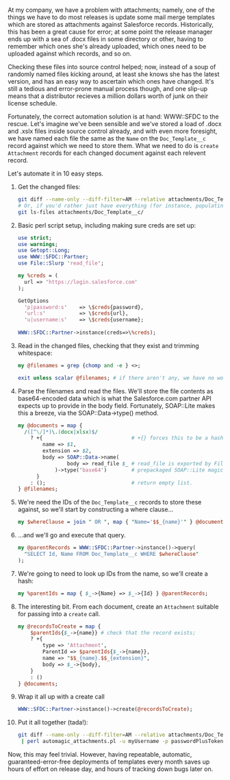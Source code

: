 At my company, we have a problem with attachments; namely, one of the things we have to do most releases is update some mail merge templates which are stored as attachments against Salesforce records. Historically, this has been a great cause for error; at some point the release manager ends up with a sea of .docx files in some directory or other, having to remember which ones she's already uploaded, which ones need to be uploaded against which records, and so on.

Checking these files into source control helped; now, instead of a soup of randomly named files kicking around, at least she knows she has the latest version, and has an easy way to ascertain which ones have changed. It's still a tedious and error-prone manual process though, and one slip-up means that a distributor recieves a million dollars worth of junk on their license schedule.

Fortunately, the correct automation solution is at hand: WWW::SFDC to the rescue. Let's imagine we've been sensible and we've stored a load of .docx and .xslx files inside source control already, and with even more foresight, we have named each file the same as the `Name` on the `Doc_Template__c` record against which we need to store them. What we need to do is `create` `Attachment` records for each changed document against each relevent record.

Let's automate it in 10 easy steps.

1. Get the changed files:

    ```sh
    git diff --name-only --diff-filter=AM --relative attachments/Doc_Template__c/
    # Or, if you'd rather just have everything (for instance, populating a new sandbox)
    git ls-files attachments/Doc_Template__c/
    ```

2. Basic perl script setup, including making sure creds are set up:

    ```perl
    use strict;
    use warnings;
    use Getopt::Long;
    use WWW::SFDC::Partner;
    use File::Slurp 'read_file';

    my %creds = (
      url => 'https://login.salesforce.com'
    );

    GetOptions
      'p|password:s'    => \$creds{password},
      'url:s'           => \$creds{url},
      'u|username:s'    => \$creds{username};
      
    WWW::SFDC::Partner->instance(creds=>\%creds);
    ```

3. Read in the changed files, checking that they exist and trimming whitespace:

    ```perl
    my @filenames = grep {chomp and -e } <>;

    exit unless scalar @filenames; # if there aren't any, we have no work to do.
    ```

4. Parse the filenames and read the files. We'll store the file contents as base64-encoded data which is what the Salesforce.com partner API expects up to provide in the body field. Fortunately, SOAP::Lite makes this a breeze, via the SOAP::Data->type() method.

    ```perl
    my @documents = map {
      /([^\/]*)\.(docx|xlsx)$/
        ? +{                             # +{} forces this to be a hashref, rather than an arbitrary code block
            name => $1,
            extension => $2,
            body => SOAP::Data->name(
                    body => read_file $_ # read_file is exported by File::Slurp and does what it says on the tin
                )->type('base64')        # prepackaged SOAP::Lite magic.
          }
        : ();                            # return empty list. 
    } @filenames;
    ```

5. We're need the IDs of the `Doc_Template__c` records to store these against, so we'll start by constructing a where clause...

    ```perl
    my $whereClause = join " OR ", map { "Name='$$_{name}'" } @documents; # that was easy
    ```

6. ...and we'll go and execute that query.

    ```perl
    my @parentRecords = WWW::SFDC::Partner->instance()->query(
      "SELECT Id, Name FROM Doc_Template__c WHERE $whereClause"
    );
    ```

7. We're going to need to look up IDs from the name, so we'll create a hash:

    ```perl
    my %parentIds = map { $_->{Name} => $_->{Id} } @parentRecords;
    ```

8. The interesting bit. From each document, create an `Attachment` suitable for passing into a `create` call.

    ```perl
    my @recordsToCreate = map {
        $parentIds{$_->{name}} # check that the record exists;
        ? +{
            type => 'Attachment',
            ParentId => $parentIds{$_->{name}},
            name => "$$_{name}.$$_{extension}",
            body => $_->{body},
        }
        : ()
    } @documents;
    ```

9. Wrap it all up with a create call

    ```perl
    WWW::SFDC::Partner->instance()->create(@recordsToCreate);
    ```

10. Put it all together (tada!):

    ```sh
    git diff --name-only --diff-filter=AM --relative attachments/Doc_Template__c/^
     | perl automagic_attachments.pl -u myUsername -p passwordPlusToken
    ```

Now, this may feel trivial. However, having repeatable, automatic, guaranteed-error-free deployments of templates every month saves up hours of effort on release day, and hours of tracking down bugs later on.
